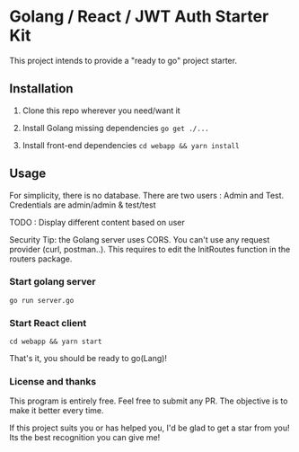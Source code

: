 
# Golang / React / JWT Auth Starter Kit

  

This project intends to provide a "ready to go" project starter.

  

## Installation

  

1. Clone this repo wherever you need/want it

  

2. Install Golang missing dependencies
`go get ./...`

3. Install front-end dependencies 
``cd webapp && yarn install``

## Usage 

For simplicity, there is no database. There are two users : Admin and Test. Credentials are admin/admin & test/test

TODO : Display different content based on user

Security Tip: the Golang server uses CORS. You can't use any request provider (curl, postman..). This requires to edit the InitRoutes function in the routers package.

### Start golang server
`go run server.go`

### Start React client
`cd webapp && yarn start`

That's it, you should be ready to go(Lang)! 


### License and thanks

This program is entirely free. Feel free to submit any PR. The objective is to make it better every time. 

If this project suits you or has helped you, I'd be glad to get a star from you! Its the best recognition you can give me!